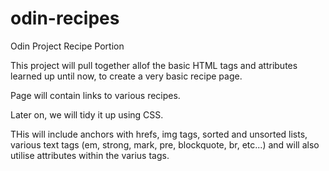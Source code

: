 # odin-recipes
Odin Project Recipe Portion

This project will pull together allof the basic HTML tags and attributes learned up until now, to create a very basic recipe page.

Page will contain links to various recipes.

Later on, we will tidy it up using CSS.

THis will include anchors with hrefs, img tags, sorted and unsorted lists, various text tags (em, strong, mark, pre, blockquote, br, etc...)
 and will also utilise attributes within the varius  tags.


